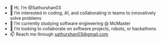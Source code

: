 - 👋 Hi, I’m @Sathurshan03
- 👀 I’m interested in coding, AI, and collaborating in teams to innovatively solve problems  
- 🌱 I’m currently studying software engineering @ McMaster
- 💞️ I’m looking to collaborate on software projects, robots, or hackathons
- 📫 Reach me through sathurshan03@gmail.com

<!---
Sathurshan03/Sathurshan03 is a ✨ special ✨ repository because its `README.md` (this file) appears on your GitHub profile.
You can click the Preview link to take a look at your changes.
--->
